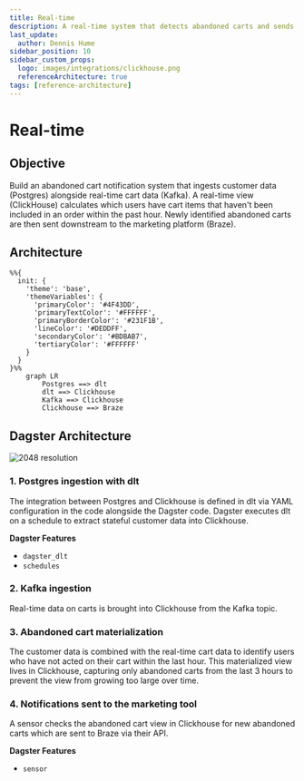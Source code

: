 ```yaml
---
title: Real-time
description: A real-time system that detects abandoned carts and sends notifications to a marketing platform.
last_update:
  author: Dennis Hume
sidebar_position: 10
sidebar_custom_props:
  logo: images/integrations/clickhouse.png
  referenceArchitecture: true
tags: [reference-architecture]
---
```


# Real-time

## Objective

Build an abandoned cart notification system that ingests customer data (Postgres) alongside real-time cart data (Kafka). A real-time view (ClickHouse) calculates which users have cart items that haven't been included in an order within the past hour. Newly identified abandoned carts are then sent downstream to the marketing platform (Braze).

## Architecture

```mermaid
%%{
  init: {
    'theme': 'base',
    'themeVariables': {
      'primaryColor': '#4F43DD',
      'primaryTextColor': '#FFFFFF',
      'primaryBorderColor': '#231F1B',
      'lineColor': '#DEDDFF',
      'secondaryColor': '#BDBAB7',
      'tertiaryColor': '#FFFFFF'
    }
  }
}%%
    graph LR
        Postgres ==> dlt
        dlt ==> Clickhouse
        Kafka ==> Clickhouse
        Clickhouse ==> Braze
```

## Dagster Architecture

![2048 resolution](/images/examples/reference-architectures/real-time.png)

### 1. Postgres ingestion with dlt

The integration between Postgres and Clickhouse is defined in dlt via YAML configuration in the code alongside the Dagster code. Dagster executes dlt on a schedule to extract stateful customer data into Clickhouse.

**Dagster Features**

- `dagster_dlt`
- `schedules`

### 2. Kafka ingestion

Real-time data on carts is brought into Clickhouse from the Kafka topic.

### 3. Abandoned cart materialization

The customer data is combined with the real-time cart data to identify users who have not acted on their cart within the last hour. This materialized view lives in Clickhouse, capturing only abandoned carts from the last 3 hours to prevent the view from growing too large over time.

### 4. Notifications sent to the marketing tool

A sensor checks the abandoned cart view in Clickhouse for new abandoned carts which are sent to Braze via their API.

**Dagster Features**

- `sensor`

